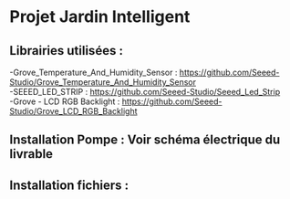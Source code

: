 # Projet Jardin Intelligent
## Librairies utilisées :
  -Grove_Temperature_And_Humidity_Sensor : https://github.com/Seeed-Studio/Grove_Temperature_And_Humidity_Sensor  
  -SEEED_LED_STRIP : https://github.com/Seeed-Studio/Seeed_Led_Strip  
  -Grove - LCD RGB Backlight : https://github.com/Seeed-Studio/Grove_LCD_RGB_Backlight

## Installation Pompe : Voir schéma électrique du livrable

## Installation fichiers :
